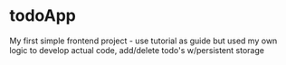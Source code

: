 # todoApp
My first simple frontend project - use tutorial as guide but used my own logic to develop actual code, add/delete todo's w/persistent storage

